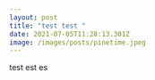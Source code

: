 ```yaml
---
layout: post
title: "test test "
date: 2021-07-05T11:28:13.301Z
image: /images/posts/pinetime.jpeg
---
```

test est es